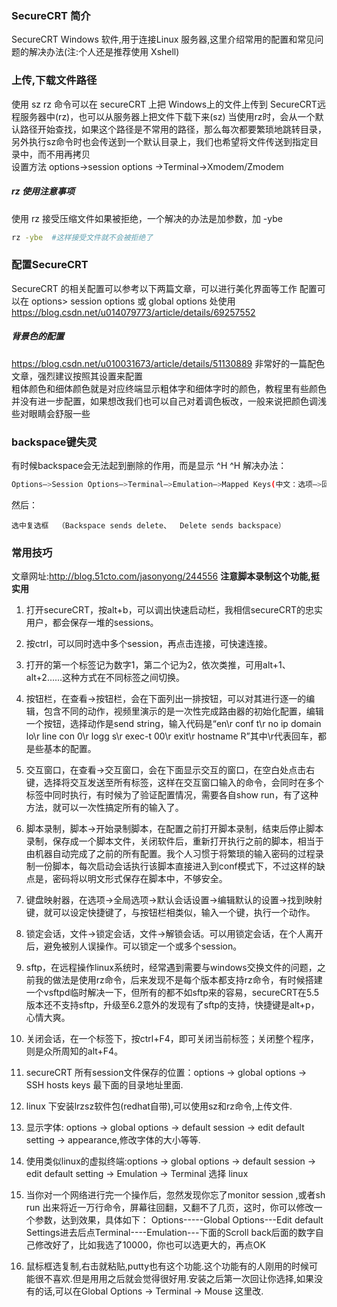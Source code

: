 ### SecureCRT 简介
SecureCRT Windows 软件,用于连接Linux 服务器,这里介绍常用的配置和常见问题的解决办法(注:个人还是推荐使用 Xshell)

### 上传,下载文件路径  
使用 sz rz 命令可以在 secureCRT 上把 Windows上的文件上传到 SecureCRT远程服务器中(rz)，也可以从服务器上把文件下载下来(sz)
当使用rz时，会从一个默认路径开始查找，如果这个路径是不常用的路径，那么每次都要繁琐地跳转目录，另外执行sz命令时也会传送到一个默认目录上，我们也希望将文件传送到指定目录中，而不用再拷贝  
设置方法
options->session options ->Terminal->Xmodem/Zmodem
##### rz 使用注意事项
使用 rz 接受压缩文件如果被拒绝，一个解决的办法是加参数，加 -ybe
```bash
rz -ybe  #这样接受文件就不会被拒绝了
```

### 配置SecureCRT
SecureCRT 的相关配置可以参考以下两篇文章，可以进行美化界面等工作
配置可以在 options> session options 或 global options 处使用
https://blog.csdn.net/u014079773/article/details/69257552
##### 背景色的配置
https://blog.csdn.net/u010031673/article/details/51130889
非常好的一篇配色文章，强烈建议按照其设置来配置  
粗体颜色和细体颜色就是对应终端显示粗体字和细体字时的颜色，教程里有些颜色并没有进一步配置，如果想改我们也可以自己对着调色板改，一般来说把颜色调浅些对眼睛会舒服一些

### backspace键失灵
有时候backspace会无法起到删除的作用，而是显示 ^H ^H
解决办法：
```bash
Options–>Session Options–>Terminal–>Emulation–>Mapped Keys(中文：选项–>回话选项–>终端–>仿真–>映射键)
```
然后：
```
选中复选框  （Backspace sends delete、  Delete sends backspace）
```

### 常用技巧
文章网址:http://blog.51cto.com/jasonyong/244556
**注意脚本录制这个功能,挺实用**

1. 打开secureCRT，按alt+b，可以调出快速启动栏，我相信secureCRT的忠实用户，都会保存一堆的sessions。

2. 按ctrl，可以同时选中多个session，再点击连接，可快速连接。

3. 打开的第一个标签记为数字1，第二个记为2，依次类推，可用alt+1、alt+2……这种方式在不同标签之间切换。

4. 按钮栏，在查看->按钮栏，会在下面列出一排按钮，可以对其进行逐一的编辑，包含不同的动作，视频里演示的是一次性完成路由器的初始化配置，编辑一个按钮，选择动作是send string，输入代码是“en\r conf t\r no ip domain lo\r line con 0\r logg s\r exec-t 00\r exit\r hostname R”其中\r代表回车，都是些基本的配置。

5. 交互窗口，在查看->交互窗口，会在下面显示交互的窗口，在空白处点击右键，选择将交互发送至所有标签，这样在交互窗口输入的命令，会同时在多个标签中同时执行，有时候为了验证配置情况，需要各自show run，有了这种方法，就可以一次性搞定所有的输入了。

6. 脚本录制，脚本->开始录制脚本，在配置之前打开脚本录制，结束后停止脚本录制，保存成一个脚本文件，关闭软件后，重新打开执行之前的脚本，相当于由机器自动完成了之前的所有配置。我个人习惯于将繁琐的输入密码的过程录制一份脚本，每次启动会话执行该脚本直接进入到conf模式下，不过这样的缺点是，密码将以明文形式保存在脚本中，不够安全。

7. 键盘映射器，在选项->全局选项->默认会话设置->编辑默认的设置->找到映射键，就可以设定快捷键了，与按钮栏相类似，输入一个键，执行一个动作。

8. 锁定会话，文件->锁定会话，文件->解锁会话。可以用锁定会话，在个人离开后，避免被别人误操作。可以锁定一个或多个session。

9. sftp，在远程操作linux系统时，经常遇到需要与windows交换文件的问题，之前我的做法是使用rz命令，后来发现不是每个版本都支持rz命令，有时候搭建一个vsftpd临时解决一下，但所有的都不如sftp来的容易，secureCRT在5.5版本还不支持sftp，升级至6.2意外的发现有了sftp的支持，快捷键是alt+p，心情大爽。

10. 关闭会话，在一个标签下，按ctrl+F4，即可关闭当前标签；关闭整个程序，则是众所周知的alt+F4。

11. secureCRT 所有session文件保存的位置：options -> global options -> SSH hosts keys 最下面的目录地址里面.

12. linux 下安装lrzsz软件包(redhat自带),可以使用sz和rz命令,上传文件.

13. 显示字体: options -> global options -> default session -> edit default setting -> appearance,修改字体的大小等等.

14. 使用类似linux的虚拟终端:options -> global options -> default session -> edit default setting -> Emulation -> Terminal 选择 linux

15. 当你对一个网络进行完一个操作后，忽然发现你忘了monitor session ,或者sh run 出来将近一万行命令，屏幕往回翻，又翻不了几页，这时，你可以修改一个参数，达到效果，具体如下： Options-----Global Options---Edit default Settings进去后点Terminal----Emulation---下面的Scroll back后面的数字自己修改好了，比如我选了10000，你也可以选更大的，再点OK

16. 鼠标框选复制,右击就粘贴,putty也有这个功能.这个功能有的人刚用的时候可能很不喜欢.但是用用之后就会觉得很好用.安装之后第一次回让你选择,如果没有的话,可以在Global Options -> Terminal -> Mouse 这里改.
